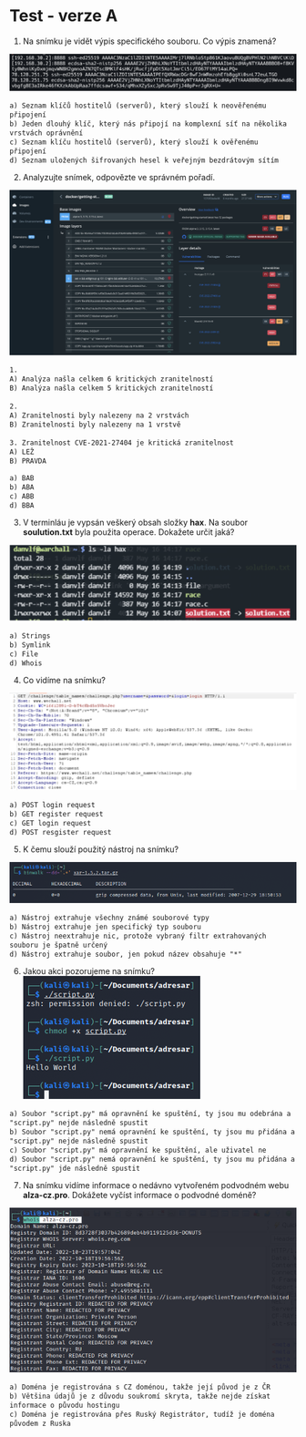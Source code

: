 # Test - verze A 

1. Na snímku je vidět výpis specifického souboru. Co výpis znamená?

![](./1.png)


``` 
a) Seznam klíčů hostitelů (serverů), který slouží k neověřenému připojení
b) Jeden dlouhý klíč, který nás připojí na komplexní síť na několika vrstvách oprávnění
c) Seznam klíču hostitelů (serverů), který slouží k ověřenému připojení
d) Seznam uložených šifrovaných hesel k veřejným bezdrátovým sítím
```

2. Analyzujte snímek, odpovězte ve správném pořadí.

![](./2.png)

    1. 
    A) Analýza našla celkem 6 kritických zranitelností
    B) Analýza našla celkem 5 kritických zranitelností
    
    2.
    A) Zranitelnosti byly nalezeny na 2 vrstvách
    B) Zranitelnosti byly nalezeny na 1 vrstvě
    
    3. Zranitelnost CVE-2021-27404 je kritická zranitelnost
    A) LEŽ
    B) PRAVDA

```
a) BAB
b) ABA
c) ABB
d) BBA
```

3. V terminláu je vypsán veškerý obsah složky **hax**. Na soubor **soulution.txt** byla použita operace. Dokažete určit jaká?


![](./3.png)

```
a) Strings
b) Symlink
c) File
d) Whois

```

4. Co vidíme na snímku?

![](./4.png)

```
a) POST login request
b) GET register request
c) GET login request
d) POST resgister request
```

5. K čemu slouží použitý nástroj na snímku?

![](./5.png)


```
a) Nástroj extrahuje všechny známé souborové typy
b) Nástroj extrahuje jen specifický typ souboru
c) Nástroj neextrahuje nic, protože vybraný filtr extrahovaných souboru je špatně určený
d) Nástroj extrahuje soubor, jen pokud název obsahuje "*"
```
6. Jakou akci pozorujeme na snímku?
![](6.png)

```
a) Soubor "script.py" má opravnění ke spuštění, ty jsou mu odebrána a "script.py" nejde následně spustit
b) Soubor "script.py" nemá opravnění ke spuštění, ty jsou mu přidána a     "script.py" nejde následně spustit
c) Soubor "script.py" má opravnění ke spuštění, ale uživatel ne
d) Soubor "script.py" nemá opravnění ke spuštění, ty jsou mu přidána a "script.py" jde následně spustit
```

7. Na snímku vidíme informace o nedávno vytvořeném podvodném webu **alza-cz.pro**. Dokážete vyčíst informace o podvodné doméně? 


![](7.png)


```
a) Doména je registrována s CZ doménou, takže její původ je z ČR
b) Většina údajů je z důvodu soukromí skryta, takže nejde získat informace o původu hostingu
c) Doména je registrována přes Ruský Registrátor, tudíž je doména původem z Ruska 
```

